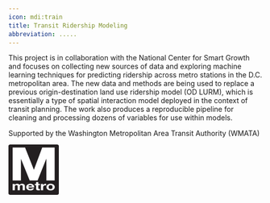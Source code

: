 ```yaml
---
icon: mdi:train
title: Transit Ridership Modeling
abbreviation: .....
---
```

This project is in collaboration with the National Center for Smart Growth and focuses on collecting new sources of data and exploring machine learning techniques for predicting ridership across metro stations in the D.C.  metropolitan area. The new data and methods are being used to replace a previous origin-destination land use ridership model (OD LURM), which is essentially a type of spatial interaction model deployed in the context of transit planning. The work also produces a reproducible pipeline for cleaning and processing dozens of variables for use within models.

Supported by the Washington Metropolitan Area Transit Authority (WMATA)

<a href="https://www.wmata.com">
<img src="https://raw.githubusercontent.com/GEOSMASH/SMASH/main/SMASH/static/uploads/wmata_metro_logo.svg.png" alt="filecoin" width="100" height="100">
</a>
</div>

